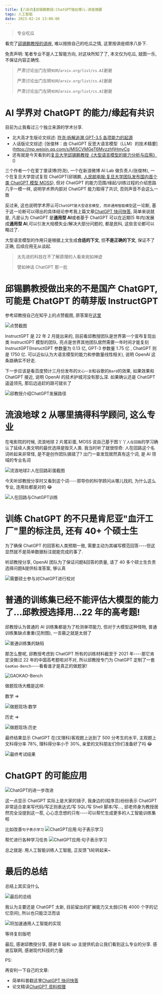 ```yaml
---
title: [八卦向]邱锡鹏教授:ChatGPT强在哪儿-讲座摘要
tags: 人工智能
date: 2023-02-24 13:00:00
---
```


> 专业吃瓜

看完了[邱锡鹏教授的讲座](https://www.bilibili.com/video/BV1Tx4y1w78p), 难以按捺自己的吃瓜之情, 这里按讲座顺序八卦下.

免责声明: 笔者专业不是人工智能方向, 对这块所知了了, 本文仅为吃瓜, 就图一乐, 不保证内容正确性.

> 严肃讨论出门左转`知网`/`arxiv.org/list/cs.AI`谢谢
>
> 严肃讨论出门左转`知网`/`arxiv.org/list/cs.AI`谢谢
>
> 严肃讨论出门左转`知网`/`arxiv.org/list/cs.AI`谢谢

# AI 学界对 ChatGPT 的能力/缘起有共识

目前为止我看过三个独立来源的学术分享.

- 北大高才生版论文综述: [符尧:拆解追溯 GPT-3.5 各项能力的起源](https://yaofu.notion.site/GPT-3-5-360081d91ec245f29029d37b54573756#cf00f4e11d974187956122ce7d534386)
- 人话版论文综述: [张俊林：由 ChatGPT 反思大语言模型（LLM）的技术精要](https://mp.weixin.qq.com/s/MISCVMGeT6MvzzhfjHmyCg
- 还有就是今天看到的[复旦大学邱锡鹏教授《大型语言模型的能力分析与应用》](https://www.bilibili.com/video/BV1Tx4y1w78p)()

三个作者一个在爱丁堡读博(符尧), 一个在新浪微博 AI Lab 做负责人(张俊林), 一个在复旦大学尝试复现 ChatGPT(邱锡鹏, [人民邮电报:复旦大学团队发布国内首个类 ChatGPT 模型 MOSS](https://paper.cnii.com.cn/article/terms-zh-cn_16337_315620.html)), 但对 ChatGPT 的能力范围/缘起/训练过程的介绍思路几乎一模一样, 说明学术界内部对 ChatGPT 能力取得了共识, 否则声音不会这么一致

反过来, 这也说明学术界认可`ChatGPT是大型语言模型, 而非通用智能模型`这一论断, 基于这一论断可以得出的具体结论参考我上篇文章[ChatGPT 快问快答](https://mp.weixin.qq.com/s/i-aDQBsOFzj2vv6UNO4Big), 简单来说就是, 凡是认为 ChatGPT 是**通用型 AI**或者基于 ChatGPT 可以在近期(5 年内)发展成**通用型 AI**,可以引发大规模失业/解决大部分问题的, 都是民科, 这些言论都可以略过了.

大型语言模型的作用只是根据上文生成**合适的下文**, 但**不是正确的下文**, 保证不了正确, 后续应用无从谈起.

> 太先进的科技在不了解原理的人看来宛如神迹
>
> 譬如神话 ChatGPT 那一批

# 邱锡鹏教授做出来的不是国产 ChatGPT, 可能是 ChatGPT 的萌芽版 InstructGPT

参考邱教授自己在知乎上的点赞截图, 原答案在[这里](https://www.zhihu.com/question/585248111/answer/2903543913)

![点赞截图](https://article.biliimg.com/bfs/article/8114581b4c0ded3ee308d099cffef64f3767de72.png)

InstructGPT 是 22 年 2 月提出来的, 目前看邱教授团队是世界第一个宣布复现出类 InstructGPT 模型的团队. 亮点是世界其他团队居然需要一年时间才能复刻 InstructGPT(InsructGPT 参数量为 0.13 亿, GPT-3 参数量 1.75 亿 , ChatGPT 则是 1750 亿. 可以近似认为大语言模型的能力和参数量线性相关), 说明 OpenAI 这条路确实不好走.

下一步应该是看百度预计三月份发布的`文心一言`和谷歌的`Bard`的效果, 如果效果和 ChatGPT 接近, 说明 OpenAI 的技术护城河没有那么深. 如果确认还是 ChatGPT 遥遥领先, 那后边追赶的路可就长了

![邱教授介绍ChatGPT发展路径](https://article.biliimg.com/bfs/article/2fe1af3d2bac5c16957a379c7288f2985bd79de7.png)

# 流浪地球 2 从哪里搞得科学顾问, 这么专业

在电影院的时候, 流浪地球 2 片尾彩蛋, MOSS 说自己基于图丫丫`人在回路`的学习确认了延续人类文明的最优选择是毁灭人类. 我当时听了就很惊奇: 人在回路这个名词听起来非常怪, 是不是创作团队搞错了? 出门一查发现居然真有这个词, 是 AI 领域的专业名词

![流浪地球2:人在回路彩蛋截图](https://article.biliimg.com/bfs/article/7b1de153827b2acc840655c6fca690cd410bbe9e.png)

今天听邱教授分享时又看到这个词----郭导你的科学顾问从哪儿找的, 为什么这么专业, 连用处都是对的 😂

![人在回路与ChatGPT训练](https://article.biliimg.com/bfs/article/0c7b881ed16088763c744f7a3f2a9b76ef111e5f.png)

# 训练 ChatGPT 的不只是肯尼亚"血汗工厂"里的标注员, 还有 40+ 个硕士生

为了确保 ChatGPT 的回答和人类预期一致, 需要主动为其编写模范回答----但这显然就不是简单数据标注就能完成的事了.

听邱教授分享, OpenAI 团队为了保证问题&回答的质量, 请了 40 多个硕士生负责选择问题&提供标准答案, 够认真

![需要硕士参与对ChatGPT进行校对](https://article.biliimg.com/bfs/article/497a88eed147da020ca460c6218bd3f0c7868ee6.png)

# 普通的训练集已经不能评估大模型的能力了...邱教授选择用...22 年的高考题!

邱教授认为普通的 AI 训练集都是为了检测单项能力, 但对于大模型这种怪物, 普通训练集缺点重重(见附图), 一言蔽之就是太弱了

![普通训练集的缺陷](https://article.biliimg.com/bfs/article/eede2374f8ca9c536f9068ec134ea3e4e389825b.png)

那怎么整呢, 邱教授考虑到 ChatGPT 所有的训练材料截至于 2021 年----那它肯定没做过 22 年的中国高考题啦对不对, 所以邱教授专门为 ChatGPT 定制了一套`GaoKao-Bench`----看看谁才是真正的做题家!

![GAOKAO-Bench](https://article.biliimg.com/bfs/article/bd764f573759cf89d85be25d31b872ca82b1b164.png)

做题现场大概是这样:

数学 =>

![做题现场:数学](https://article.biliimg.com/bfs/article/56c14eff30dbcbe58329d43d1fc33559420df25d.png)

历史 =>

![做题现场:历史](https://article.biliimg.com/bfs/article/25082b024f382909346871701dd2f01c18e9fe11.png)

最终结果显示 ChatGPT 在(文理科)客观题上达到了 500 分考生的水平, 主观题上文科得分率 78%, 理科得分率小于 30%, 亲爱的文科朋友们你们准备好了吗 😂

![最终考试结果](https://article.biliimg.com/bfs/article/43404b09d2e305cf692a80b701291f6850d4758f.png)

# ChatGPT 的可能应用

![ChatGPT的进一步改进](https://article.biliimg.com/bfs/article/024d483a43c0847f2d06b8b48eeabdc9ecd67f84.png)

这一点显示 ChatGPT 实际上是大家的镜子, 我身边的(程序员)纷纷表示 ChatGPT 非常适合拿来写代码/写正则表达式/写 SQL/写 Shell 脚本/写..., 邱老师身为教授居然完全没提到这一茬, 心心念念想的只有----可以帮忙生成更多的人工智能训练集啦

比如改善`句子表示学习`
![ChatGPT应用:句子表示学习](https://article.biliimg.com/bfs/article/44fad1a0236232a0b1a3e6ce337ceaf6bfe25a02.png)

帮忙进行各种学习任务
![ChatGPT应用:句子表示学习](https://article.biliimg.com/bfs/article/86d4447054074cc90eadeb20c52f2d2c12dc5918.png)

总之就是: 用人工智能训练人工智能, 正反馈飞轮转起来~

# 最后的总结

总结上其实没什么

![最后的总结](https://article.biliimg.com/bfs/article/1faea9c5acab3d6a719feab23d0daa65962da25d.png)

我认为主要还是 ChatGPT 太新, 目前留出的扩展能力又太弱(只有 4000 个字的记忆空间), 所以也只能泛泛而谈

![将加速通用人工智能的实现](https://article.biliimg.com/bfs/article/60fea0071901377af773a63991b0223dae09a563.png)

等待复刻版吧

最后, 感谢邱教授分享, 感谢 B 站和 up 主提供机会让我们看到这么专业的分享. 感谢互联网, 感谢现代科技的力量

PS:

再安利一下自己的文章:

- 简单科普戳这里[ChatGPT 快问快答](https://mp.weixin.qq.com/s/i-aDQBsOFzj2vv6UNO4Big)
- 论文精读[ChatGPT 资料梳理](https://mp.weixin.qq.com/s/GilyrTia3aVygoXIiZPRYA)
